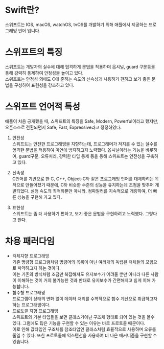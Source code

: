 # Swift란?
스위프트는 IOS, macOS, watchOS, tvOS를 개발하기 위해 애플에서 제공하는 프로그래밍 언어 입니다. 
# 스위프트의 특징
스위프트는 개발자의 실수에 대해 업격하게 문법을 적용하며 옵셔널, guard 구문등을 통해 강력히 통제하여 안정성을 높이고 있다.
<br>
스위프트는 안정성 외에도 C에 준하는 속도의 신속성과 사용하기 편하고 보기 좋은 문법을 구성하여 표현성을 강조하고 있다.
# 스위프트 언어적 특성
애플이 처음 공개했을 때, 스위프트의 특징을 Safe, Modern, Powerful이라고 했지만, 오픈소스로 전환되면서 Safe, Fast, Expressive라고 정정하였다.
 
1. 안전성 <br>
스위프트는 안전한 프로그래밍을 지향하는데, 프로그래머가 저지를 수 있는 실수를 엄격한 문법을 적용하여 미연에 방지하고자 노력했다. 옵셔널이라는 기능을 비롯하여, guard구문, 오류처리, 강력한 타입 통제 등을 통해 스위프트는 안전성을 구축하고 있다. 
 
2. 신속성 <br>
C언어를 기반으로 한 C, C++, Object-C와 같은 프로그래밍 언어를 대체하려는 목적으로 만들어졌기 때문에, C와 비슷한 수준의 성능을 유지하는데 초점을 맞추어 개발되었다. 실행 속도의 최적화뿐만 아니라, 컴파일러를 지속적으로 개량하여, 더 빠른 성능을 구현해 가고 있다. 
 
3. 표현성 <br>
스위프트는 좀 더 사용하기 편하고, 보기 좋은 문법을 구현하려고 노력했다. 그렇다고 한다.
# 차용 패러다임
* 객체지향 프로그래밍
  <br>
  기존 명령형 프로그램처럼 명령어의 목록이 아닌 여러개의 독립된 객체들의 모임으로 파악하고자 하는 것이다.
  <br>
  이는 기존의 방식처럼 조금만 복잡해져도 유지보수가 어려울 뿐만 아니라 다른 사람이 이해하는 것이 거의 불가능한 것과 반대로 유지보수가 간편해지고 쉽게 이해 가능합니다.
* 함수형 프로그래밍
    <br>
    프로그램이 상태의 변화 없이 데이터 처리를 수학적으로 함수 계산으로 취급하고자 하는 프로그래밍이다.
* 프로토콜 지향 프로그래밍
  <br>
  스위프트의 기본 타입들을 보면 클래스가아닌 구조체 형태로 되어 있는 것을 볼수 있다. 그럼에도 많은 기능을 구현할 수 있는 이유는  바로 프로토콜 때문이다.
  <br>
이로 인해 값타입인 구조체를 참조타입인 클래스처럼 효율적으로 사용하며 오류를 줄일 수 있다. 또한 프로토콜에 익스텐션을 사용하여 더 나은 매커니즘을 구현할 수 있습니다.